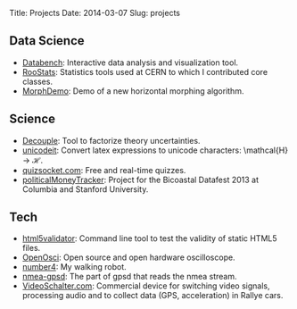 Title: Projects
Date: 2014-03-07
Slug: projects


## Data Science

* [Databench](http://www.svenkreiss.com/databench/): Interactive data analysis and visualization tool.
* [RooStats](https://twiki.cern.ch/twiki/bin/view/RooStats/WebHome): Statistics tools used at CERN to which I contributed core classes.
* [MorphDemo](/blog/morph-demo): Demo of a new horizontal morphing algorithm.


## Science

* [Decouple](http://github.com/svenkreiss/decouple): Tool to factorize theory uncertainties.
* [unicodeit](/UnicodeIt.html): Convert latex expressions to unicode characters: \mathcal{H} → ℋ.
* [quizsocket.com](http://www.quizsocket.com): Free and real-time quizzes.
* [politicalMoneyTracker](http://svenkreiss.github.io/politicalMoneyTracker/): Project for the Bicoastal Datafest 2013 at Columbia and Stanford University.


## Tech

* [html5validator](http://github.com/svenkreiss/html5validator): Command line tool to test the validity of static HTML5 files.
* [OpenOsci](/openosci.html): Open source and open hardware oscilloscope.
* [number4](/number4.html): My walking robot.
* [nmea-gpsd](/nmea-gpsd.html): The part of gpsd that reads the nmea stream.
* [VideoSchalter.com](http://www.videoschalter.com): Commercial device for switching video signals, processing audio and to collect data (GPS, acceleration) in Rallye cars.

